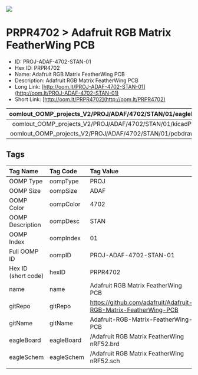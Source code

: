 


  
![][im]
# PRPR4702 > Adafruit RGB Matrix FeatherWing PCB

- ID: PROJ-ADAF-4702-STAN-01
- Hex ID: PRPR4702
- Name: Adafruit RGB Matrix FeatherWing PCB
- Description: Adafruit RGB Matrix FeatherWing PCB
- Long Link: [http://oom.lt/PROJ-ADAF-4702-STAN-01](http://oom.lt/PROJ-ADAF-4702-STAN-01)
- Short Link: [http://oom.lt/PRPR4702](http://oom.lt/PRPR4702)
  

|oomlout_OOMP_projects_V2/PROJ/ADAF/4702/STAN/01/eagleImage.png|oomlout_OOMP_projects_V2/PROJ/ADAF/4702/STAN/01/eagleSchemImage.png|oomlout_OOMP_projects_V2/PROJ/ADAF/4702/STAN/01/kicadPcb3dFront.png|oomlout_OOMP_projects_V2/PROJ/ADAF/4702/STAN/01/kicadPcb3dBack.png|
| :---: | :---: | :---: | :---: |
|oomlout_OOMP_projects_V2/PROJ/ADAF/4702/STAN/01/kicadPcb3d.png|oomlout_OOMP_projects_V2/PROJ/ADAF/4702/STAN/01/bomBack.png|oomlout_OOMP_projects_V2/PROJ/ADAF/4702/STAN/01/bomFront.png|oomlout_OOMP_projects_V2/PROJ/ADAF/4702/STAN/01/pcbdraw.svg|
|oomlout_OOMP_projects_V2/PROJ/ADAF/4702/STAN/01/pcbdrawBack.svg||||

## Tags
  

|Tag Name|Tag Code|Tag Value|
| :--- | :--- | :--- |
|OOMP Type|oompType|PROJ|
|OOMP Size|oompSize|ADAF|
|OOMP Color|oompColor|4702|
|OOMP Description|oompDesc|STAN|
|OOMP Index|oompIndex|01|
|Full OOMP ID|oompID|PROJ-ADAF-4702-STAN-01|
|Hex ID (short code)|hexID|PRPR4702|
|name|name|Adafruit RGB Matrix FeatherWing PCB|
|gitRepo|gitRepo|https://github.com/adafruit/Adafruit-RGB-Matrix-FeatherWing-PCB|
|gitName|gitName|Adafruit-RGB-Matrix-FeatherWing-PCB|
|eagleBoard|eagleBoard|/Adafruit RGB Matrix FeatherWing nRF52.brd|
|eagleSchem|eagleSchem|/Adafruit RGB Matrix FeatherWing nRF52.sch|
||||



[im]: PROJ/ADAF/4702/STAN/01/kicadPcb3d_450.png
